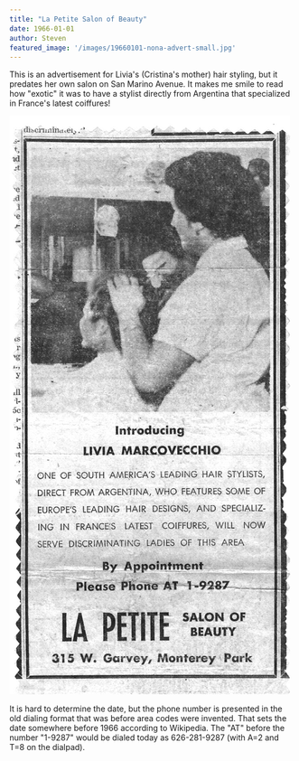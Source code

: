```yaml
---
title: "La Petite Salon of Beauty"
date: 1966-01-01
author: Steven
featured_image: '/images/19660101-nona-advert-small.jpg'
---
```


This is an advertisement for Livia's (Cristina's mother) hair styling, but it predates her own salon on San Marino Avenue. It makes me smile to read how "exotic" it was to have a stylist directly from Argentina that specialized in France's latest coiffures!

![](/images/19660101-nona-advert.jpg)

It is hard to determine the date, but the phone number is presented in the old dialing format that was before area codes were invented. That sets the date somewhere before 1966 according to Wikipedia. The "AT" before the number "1-9287" would be dialed today as 626-281-9287 (with A=2 and T=8 on the dialpad).
